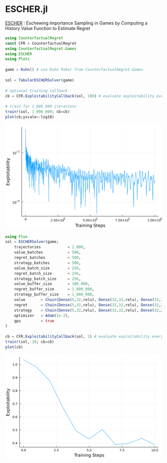 # ESCHER.jl

[ESCHER](https://arxiv.org/abs/2206.04122) : Eschewing Importance Sampling in Games by Computing a History Value Function to Estimate Regret

```julia
using CounterfactualRegret
const CFR = CounterfactualRegret
using CounterfactualRegret.Games
using ESCHER
using Plots

game = Kuhn() # use Kuhn Poker from CounterfactualRegret.Games

sol = TabularESCHERSolver(game)

# optional training callback
cb = CFR.ExploitabilityCallback(sol, 100) # evaluate exploitability every 100 steps

# train for 1_000_000 iterations
train!(sol, 1_000_000; cb=cb)
plot(cb;yscale=:log10)
```

<img src="./img/kuhn_tabular_exploitability.svg">

```julia
using Flux
sol = ESCHERSolver(game;
    trajectories            = 1_000,
    value_batches           = 500,
    regret_batches          = 500,
    strategy_batches        = 500,
    value_batch_size        = 256,
    regret_batch_size       = 256,
    strategy_batch_size     = 256,
    value_buffer_size       = 100_000,
    regret_buffer_size      = 1_000_000,
    strategy_buffer_size    = 1_000_000,
    value       = Chain(Dense(5,32,relu), Dense(32,32,relu), Dense(32,1,identity)),
    regret      = Chain(Dense(5,32,relu), Dense(32,32,relu), Dense(32,2,identity)),
    strategy    = Chain(Dense(5,32,relu), Dense(32,32,relu), Dense(32,2,identity), softmax),
    optimizer   = Adam(1e-2),
    gpu         = true
)

cb = CFR.ExploitabilityCallback(sol, 1) # evaluate exploitability every step
train!(sol, 10; cb=cb)
plot(cb)
```

<img src="./img/kuhn_deep_exploitability.svg">